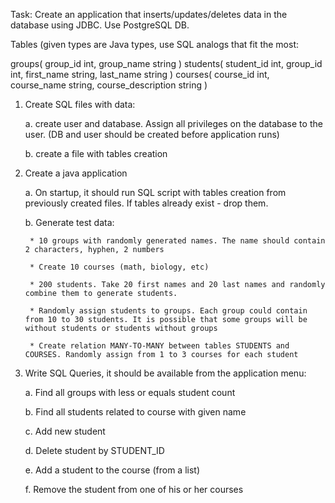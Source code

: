 
Task:
 Create an application that inserts/updates/deletes data in the database using JDBC.
Use PostgreSQL DB.

Tables (given types are Java types, use SQL analogs that fit the most:

groups(
	group_id int,
	group_name string
)
students(
	student_id int,
	group_id int,
	first_name string,
	last_name string
)
courses(
	course_id int,
	course_name string,
	course_description string
)
1. Create SQL files with data:

	a. create user and database. Assign all privileges on the database to the user. (DB and user should be created before application runs)

	b. create a file with tables creation

2. Create a java application

	a. On startup, it should run SQL script with tables creation from previously created files. If tables already exist - drop them.

	b. Generate test data:

		* 10 groups with randomly generated names. The name should contain 2 characters, hyphen, 2 numbers

		* Create 10 courses (math, biology, etc)

		* 200 students. Take 20 first names and 20 last names and randomly combine them to generate students.

		* Randomly assign students to groups. Each group could contain from 10 to 30 students. It is possible that some groups will be without students or students without groups

		* Create relation MANY-TO-MANY between tables STUDENTS and COURSES. Randomly assign from 1 to 3 courses for each student

3. Write SQL Queries, it should be available from the application menu:

	a. Find all groups with less or equals student count

	b. Find all students related to course with given name

	c. Add new student

	d. Delete student by STUDENT_ID

	e. Add a student to the course (from a list)

	f. Remove the student from one of his or her courses
